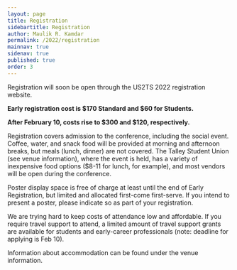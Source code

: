 ```yaml
---
layout: page
title: Registration
sidebartitle: Registration
author: Maulik R. Kamdar
permalink: /2022/registration
mainnav: true
sidenav: true
published: true
order: 3
---
```


Registration will soon be open through the US2TS 2022 registration website.

**Early registration cost is $170 Standard and $60 for Students.**

**After February 10, costs rise to $300 and $120, respectively.**

Registration covers admission to the conference, including the social event. Coffee, water, and snack food will be provided at morning and afternoon breaks, but meals (lunch, dinner) are not covered. The Talley Student Union (see venue information), where the event is held, has a variety of inexpensive food options ($8-11 for lunch, for example), and most vendors will be open during the conference.

Poster display space is free of charge at least until the end of Early Registration, but limited and allocated first-come first-serve. If you intend to present a poster, please indicate so as part of your registration.

We are trying hard to keep costs of attendance low and affordable. If you require travel support to attend, a limited amount of travel support grants are available for students and early-career professionals (note: deadline for applying is Feb 10).

Information about accommodation can be found under the venue information.
